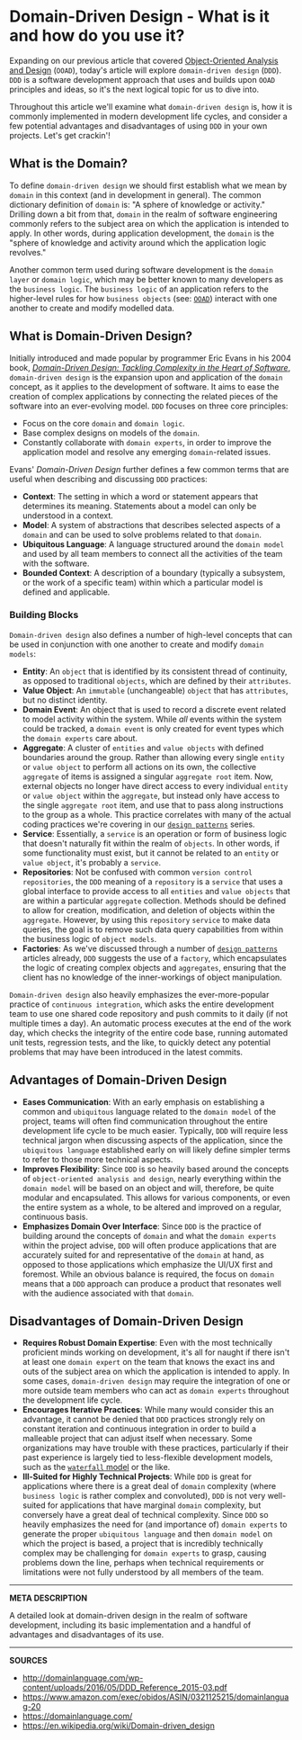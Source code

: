 # Domain-Driven Design - What is it and how do you use it?

Expanding on our previous article that covered [Object-Oriented Analysis and Design](https://airbrake.io/blog/design-patterns/object-oriented-analysis-and-design) (`OOAD`), today's article will explore `domain-driven design` (`DDD`).  `DDD` is a software development approach that uses and builds upon `OOAD` principles and ideas, so it's the next logical topic for us to dive into.

Throughout this article we'll examine what `domain-driven design` is, how it is commonly implemented in modern development life cycles, and consider a few potential advantages and disadvantages of using `DDD` in your own projects.  Let's get crackin'!

## What is the Domain?

To define `domain-driven design` we should first establish what we mean by `domain` in this context (and in development in general).  The common dictionary definition of `domain` is: "A sphere of knowledge or activity."  Drilling down a bit from that, `domain` in the realm of software engineering commonly refers to the subject area on which the application is intended to apply.  In other words, during application development, the `domain` is the "sphere of knowledge and activity around which the application logic revolves."

Another common term used during software development is the `domain layer` or `domain logic`, which may be better known to many developers as the `business logic`.  The `business logic` of an application refers to the higher-level rules for how `business objects` (see: [`OOAD`](https://airbrake.io/blog/design-patterns/object-oriented-analysis-and-design)) interact with one another to create and modify modelled data.

## What is Domain-Driven Design?

Initially introduced and made popular by programmer Eric Evans in his 2004 book, [_Domain-Driven Design: Tackling Complexity in the Heart of Software_](https://www.amazon.com/Domain-Driven-Design-Tackling-Complexity-Software/dp/0321125215), `domain-driven design` is the expansion upon and application of the `domain` concept, as it applies to the development of software.  It aims to ease the creation of complex applications by connecting the related pieces of the software into an ever-evolving model.  `DDD` focuses on three core principles:

- Focus on the core `domain` and `domain logic`.
- Base complex designs on models of the `domain`.
- Constantly collaborate with `domain experts`, in order to improve the application model and resolve any emerging `domain`-related issues.

Evans' _Domain-Driven Design_ further defines a few common terms that are useful when describing and discussing `DDD` practices:

- **Context**: The setting in which a word or statement appears that determines its meaning.  Statements about a model can only be understood in a context.
- **Model**: A system of abstractions that describes selected aspects of a `domain` and can be used to solve problems related to that `domain`.
- **Ubiquitous Language**: A language structured around the `domain model` and used by all team members to connect all the activities of the team with the software.
- **Bounded Context**: A description of a boundary (typically a subsystem, or the work of a specific team) within which a particular model is defined and applicable.

### Building Blocks

`Domain-driven design` also defines a number of high-level concepts that can be used in conjunction with one another to create and modify `domain models`:

- **Entity**: An `object` that is identified by its consistent thread of continuity, as opposed to traditional `objects`, which are defined by their `attributes`.
- **Value Object**: An `immutable` (unchangeable) `object` that has `attributes`, but no distinct identity.
- **Domain Event**: An object that is used to record a discrete event related to model activity within the system.  While _all_ events within the system could be tracked, a `domain event` is only created for event types which the `domain experts` care about.
- **Aggregate**: A cluster of `entities` and `value objects` with defined boundaries around the group.  Rather than allowing every single `entity` or `value object` to perform all actions on its own, the collective `aggregate` of items is assigned a singular `aggregate root` item.  Now, external objects no longer have direct access to every individual `entity` or `value object` within the `aggregate`, but instead only have access to the single `aggregate root` item, and use that to pass along instructions to the group as a whole.  This practice correlates with many of the actual coding practices we're covering in our [`design patterns`](https://airbrake.io/blog/category/design-patterns) series.
- **Service**: Essentially, a `service` is an operation or form of business logic that doesn't naturally fit within the realm of `objects`.  In other words, if some functionality must exist, but it cannot be related to an `entity` or `value object`, it's probably a `service`.
- **Repositories**: Not be confused with common `version control repositories`, the `DDD` meaning of a `repository` is a `service` that uses a global interface to provide access to all `entities` and `value objects` that are within a particular `aggregate` collection.  Methods should be defined to allow for creation, modification, and deletion of objects within the `aggregate`.  However, by using this `repository` `service` to make data queries, the goal is to remove such data query capabilities from within the business logic of `object models`.
- **Factories**: As we've discussed through a number of [`design patterns`](https://airbrake.io/blog/category/design-patterns) articles already, `DDD` suggests the use of a `factory`, which encapsulates the logic of creating complex objects and `aggregates`, ensuring that the client has no knowledge of the inner-workings of object manipulation.

`Domain-driven design` also heavily emphasizes the ever-more-popular practice of `continuous integration`, which asks the entire development team to use one shared code repository and push commits to it daily (if not multiple times a day).  An automatic process executes at the end of the work day, which checks the integrity of the entire code base, running automated unit tests, regression tests, and the like, to quickly detect any potential problems that may have been introduced in the latest commits.

## Advantages of Domain-Driven Design

- **Eases Communication**: With an early emphasis on establishing a common and `ubiquitous` language related to the `domain model` of the project, teams will often find communication throughout the entire development life cycle to be much easier.  Typically, `DDD` will require less technical jargon when discussing aspects of the application, since the `ubiquitous language` established early on will likely define simpler terms to refer to those more technical aspects.
- **Improves Flexibility**: Since `DDD` is so heavily based around the concepts of `object-oriented analysis and design`, nearly everything within the `domain model` will be based on an object and will, therefore, be quite modular and encapsulated.  This allows for various components, or even the entire system as a whole, to be altered and improved on a regular, continuous basis.
- **Emphasizes Domain Over Interface**: Since `DDD` is the practice of building around the concepts of `domain` and what the `domain experts` within the project advise, `DDD` will often produce applications that are accurately suited for and representative of the `domain` at hand, as opposed to those applications which emphasize the UI/UX first and foremost.  While an obvious balance is required, the focus on `domain` means that a `DDD` approach can produce a product that resonates well with the audience associated with that `domain`.

## Disadvantages of Domain-Driven Design

- **Requires Robust Domain Expertise**: Even with the most technically proficient minds working on development, it's all for naught if there isn't at least one `domain expert` on the team that knows the exact ins and outs of the subject area on which the application is intended to apply.  In some cases, `domain-driven design` may require the integration of one or more outside team members who can act as `domain experts` throughout the development life cycle.
- **Encourages Iterative Practices**: While many would consider this an advantage, it cannot be denied that `DDD` practices strongly rely on constant iteration and continuous integration in order to build a malleable project that can adjust itself when necessary.  Some organizations may have trouble with these practices, particularly if their past experience is largely tied to less-flexible development models, such as the [`waterfall` model](https://airbrake.io/blog/sdlc/waterfall-model) or the like.
- **Ill-Suited for Highly Technical Projects**: While `DDD` is great for applications where there is a great deal of `domain` complexity (where `business logic` is rather complex and convoluted), `DDD` is not very well-suited for applications that have marginal `domain` complexity, but conversely have a great deal of technical complexity.  Since `DDD` so heavily emphasizes the need for (and importance of) `domain experts` to generate the proper `ubiquitous language` and then `domain model` on which the project is based, a project that is incredibly technically complex may be challenging for `domain experts` to grasp, causing problems down the line, perhaps when technical requirements or limitations were not fully understood by all members of the team.

---

__META DESCRIPTION__

A detailed look at domain-driven design in the realm of software development, including its basic implementation and a handful of advantages and disadvantages of its use.

---

__SOURCES__

- http://domainlanguage.com/wp-content/uploads/2016/05/DDD_Reference_2015-03.pdf
- https://www.amazon.com/exec/obidos/ASIN/0321125215/domainlanguag-20
- https://domainlanguage.com/
- https://en.wikipedia.org/wiki/Domain-driven_design